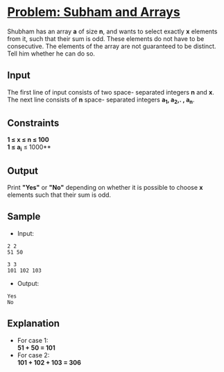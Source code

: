 # [Problem: Subham and Arrays](https://my.newtonschool.co/playground/code/w78o2izc3iua)

Shubham has an array **a** of size **n**, and wants to select exactly **x** elements from it, such that their sum is odd. These elements do not have to be consecutive. The elements of the array are not guaranteed to be distinct.
<br>
Tell him whether he can do so.

## Input

The first line of input consists of two space- separated integers **n** and **x**. The next line consists of **n** space- separated integers **a<sub>1</sub>, a<sub>2</sub>,. , a<sub>n</sub>**.

## Constraints

**1 ≤ x ≤ n ≤ 100 <br>
1 ≤ a<sub>i</sub>** ≤ 1000**

## Output

Print **"Yes"** or **"No"** depending on whether it is possible to choose **x** elements such that their sum is odd.

## Sample

- Input:
```
2 2
51 50

3 3
101 102 103
```

- Output:
```
Yes
No
```

## Explanation

- For case 1: <br> **51 + 50 = 101** <br>
- For case 2: <br> **101 + 102 + 103 = 306**
